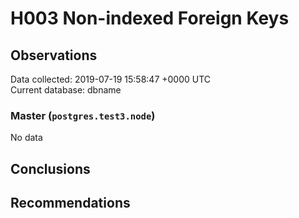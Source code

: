 # H003 Non-indexed Foreign Keys #

## Observations ##
Data collected: 2019-07-19 15:58:47 +0000 UTC  
Current database: dbname  

### Master (`postgres.test3.node`) ###


No data


## Conclusions ##


## Recommendations ##

